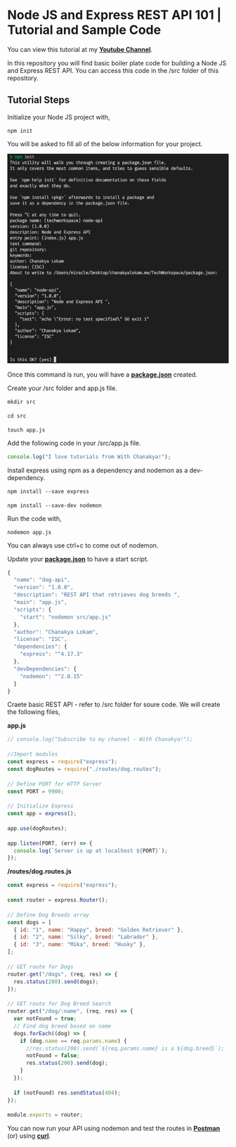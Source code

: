 # Node JS and Express REST API 101 | Tutorial and Sample Code

You can view this tutorial at my [**Youtube Channel**](https://youtube.com).

In this repository you will find basic boiler plate code for building a Node JS and Express REST API. You can access this code in the /src folder of this repository. 

## Tutorial Steps

Initialize your Node JS project with, 

```shell
npm init
```

You will be asked to fill all of the below information for your project. 

![npm init command](/images/npm-init.png)

Once this command is run, you will have a [**package.json**](/package.json) created. 

Create your /src folder and app.js file. 

```shell 
mkdir src 

cd src 

touch app.js
```

Add the following code in your /src/app.js file. 

```javascript
console.log("I love tutorials from With Chanakya!");
```

Install express using npm as a dependency and nodemon as a dev-dependency. 

```shell
npm install --save express

npm install --save-dev nodemon
```

Run the code with, 

```shell
nodemon app.js
```

You can always use ctrl+c to come out of nodemon. 

Update your [**package.json**](/package.json) to have a start script. 

```javascript
{
  "name": "dog-api",
  "version": "1.0.0",
  "description": "REST API that retrieves dog breeds ",
  "main": "app.js",
  "scripts": {
    "start": "nodemon src/app.js"
  },
  "author": "Chanakya Lokam",
  "license": "ISC",
  "dependencies": {
    "express": "^4.17.3"
  },
  "devDependencies": {
    "nodemon": "^2.0.15"
  }
}
```

Craete basic REST API - refer to /src folder for soure code. We will create the following files, 

**app.js**
```javascript
// console.log("Subscribe to my channel - With Chanakya!");

//Import modules
const express = require("express");
const dogRoutes = require("./routes/dog.routes");

// Define PORT for HTTP Server
const PORT = 9900;

// Initialize Express
const app = express();

app.use(dogRoutes);

app.listen(PORT, (err) => {
  console.log(`Server is up at localhost ${PORT}`);
});
```

**/routes/dog.routes.js**
```javascript
const express = require("express");

const router = express.Router();

// Define Dog Breeds array
const dogs = [
  { id: "1", name: "Happy", breed: "Golden Retriever" },
  { id: "2", name: "Silky", breed: "Labrador" },
  { id: "3", name: "Mika", breed: "Husky" },
];

// GET route for Dogs
router.get("/dogs", (req, res) => {
  res.status(200).send(dogs);
});

// GET route for Dog Breed Search
router.get("/dog/:name", (req, res) => {
  var notFound = true;
  // Find dog breed based on name
  dogs.forEach((dog) => {
    if (dog.name == req.params.name) {
      //res.status(200).send(`${req.params.name} is a ${dog.breed}`);
      notFound = false;
      res.status(200).send(dog);
    }
  });

  if (notFound) res.sendStatus(404);
});

module.exports = router;
```

You can now run your API using nodemon and test the routes in [**Postman**](https://www.postman.com/) (or) using [**curl**](https://curl.se/). 
